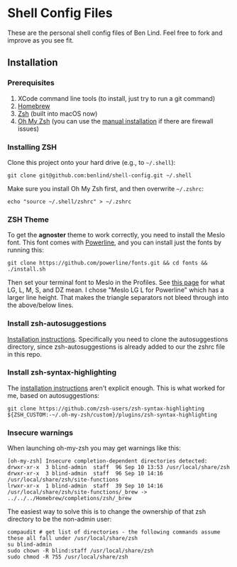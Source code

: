 # Shell Config Files

These are the personal shell config files of Ben Lind. Feel free to fork and
improve as you see fit.

## Installation

### Prerequisites

1. XCode command line tools (to install, just try to run a git command)
2. [Homebrew](brew.sh)
3. [Zsh](http://sourabhbajaj.com/mac-setup/iTerm/zsh.html) (built into macOS now)
4. [Oh My Zsh](https://github.com/robbyrussell/oh-my-zsh) (you can use the [manual installation](https://github.com/robbyrussell/oh-my-zsh#manual-installation) if there are firewall issues)

### Installing ZSH

Clone this project onto your hard drive (e.g., to `~/.shell`):

```
git clone git@github.com:benlind/shell-config.git ~/.shell
```

Make sure you install Oh My Zsh first, and then overwrite `~/.zshrc`:

```
echo "source ~/.shell/zshrc" > ~/.zshrc
```

### ZSH Theme

To get the **agnoster** theme to work correctly, you need to install the Meslo
font. This font comes with [Powerline](https://github.com/powerline), and you
can install just the fonts by running this:

```
git clone https://github.com/powerline/fonts.git && cd fonts && ./install.sh
```

Then set your terminal font to Meslo in the Profiles. See [this page](https://github.com/ryanoasis/nerd-fonts/wiki/FAQ-and-Troubleshooting#what-do-these-acronym-variations-in-the-font-name-mean-lg-l-m-s-dz-sz) for what LG, L, M, S, and DZ mean. I chose "Meslo LG L for Powerline" which has a larger line height. That makes the triangle separators not bleed through into the above/below lines.

### Install zsh-autosuggestions

[Installation instructions](https://github.com/zsh-users/zsh-autosuggestions/blob/master/INSTALL.md). Specifically you need to clone the autosuggestions directory, since zsh-autosuggestions is already added to our the zshrc file in this repo.

### Install zsh-syntax-highlighting

The [installation instructions](https://github.com/zsh-users/zsh-syntax-highlighting/blob/master/INSTALL.md) aren't explicit enough. This is what worked for me, based on autosuggestions:

```
git clone https://github.com/zsh-users/zsh-syntax-highlighting ${ZSH_CUSTOM:-~/.oh-my-zsh/custom}/plugins/zsh-syntax-highlighting
```

### Insecure warnings

When launching oh-my-zsh you may get warnings like this:

```
[oh-my-zsh] Insecure completion-dependent directories detected:
drwxr-xr-x  3 blind-admin  staff  96 Sep 10 13:53 /usr/local/share/zsh
drwxr-xr-x  3 blind-admin  staff  96 Sep 10 14:16 /usr/local/share/zsh/site-functions
lrwxr-xr-x  1 blind-admin  staff  39 Sep 10 14:16 /usr/local/share/zsh/site-functions/_brew -> ../../../Homebrew/completions/zsh/_brew
```

The easiest way to solve this is to change the ownership of that zsh directory to be the non-admin user:

```
compaudit # get list of directories - the following commands assume these all fall under /usr/local/share/zsh
su blind-admin
sudo chown -R blind:staff /usr/local/share/zsh
sudo chmod -R 755 /usr/local/share/zsh
```
